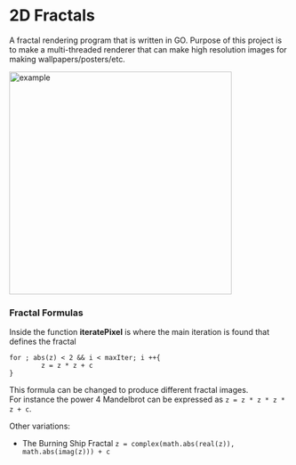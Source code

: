 # 2D Fractals

A fractal rendering program that is written in GO. Purpose of this project is to make a multi-threaded renderer that can make high resolution images for making wallpapers/posters/etc.

<img src="/res/Image1.png" alt="example" width=400 /> <br>

### Fractal Formulas

Inside the function **iteratePixel** is where the main iteration is found that defines the fractal
```
for ; abs(z) < 2 && i < maxIter; i ++{
        z = z * z + c
}
```
This formula can be changed to produce different fractal images. \
For instance the power 4 Mandelbrot can be expressed as ```z = z * z * z * z + c```.

Other variations: 
- The Burning Ship Fractal ```z = complex(math.abs(real(z)), math.abs(imag(z))) + c ```
